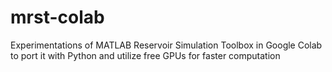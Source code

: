 # mrst-colab
Experimentations of MATLAB Reservoir Simulation Toolbox in Google Colab to port it with Python and utilize free GPUs for faster computation
